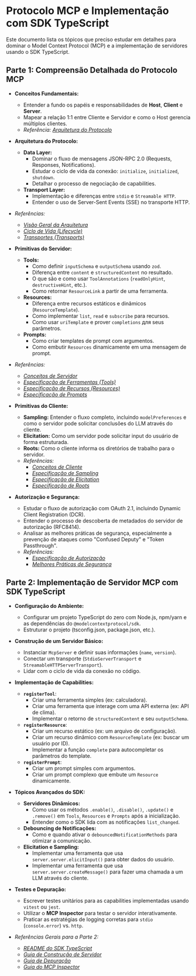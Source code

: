 # Protocolo MCP e Implementação com SDK TypeScript

Este documento lista os tópicos que preciso estudar em detalhes para dominar o Model Context Protocol (MCP) e a implementação de servidores usando o SDK TypeScript.

## Parte 1: Compreensão Detalhada do Protocolo MCP

- **Conceitos Fundamentais:**
  - Entender a fundo os papéis e responsabilidades de **Host**, **Client** e **Server**.
  - Mapear a relação 1:1 entre Cliente e Servidor e como o Host gerencia múltiplos clientes.
  - *Referência: [Arquitetura do Protocolo](modelcontextprotocol/docs/docs/learn/architecture.mdx)*

- **Arquitetura do Protocolo:**
  - **Data Layer:**
    - Dominar o fluxo de mensagens JSON-RPC 2.0 (Requests, Responses, Notifications).
    - Estudar o ciclo de vida da conexão: `initialize`, `initialized`, `shutdown`.
    - Detalhar o processo de negociação de capabilities.
  - **Transport Layer:**
    - Implementação e diferenças entre `stdio` e `Streamable HTTP`.
    - Entender o uso de Server-Sent Events (SSE) no transporte HTTP.
- *Referências:*
    - *[Visão Geral da Arquitetura](modelcontextprotocol/docs/docs/learn/architecture.mdx)*
    - *[Ciclo de Vida (Lifecycle)](modelcontextprotocol/docs/specification/draft/basic/lifecycle.mdx)*
    - *[Transportes (Transports)](modelcontextprotocol/docs/specification/draft/basic/transports.mdx)*

- **Primitivas do Servidor:**
  - **Tools:**
    - Como definir `inputSchema` e `outputSchema` usando `zod`.
    - Diferença entre `content` e `structuredContent` no resultado.
    - O que são e como usar `ToolAnnotations` (`readOnlyHint`, `destructiveHint`, etc.).
    - Como retornar `ResourceLink` a partir de uma ferramenta.
  - **Resources:**
    - Diferença entre recursos estáticos e dinâmicos (`ResourceTemplate`).
    - Como implementar `list`, `read` e `subscribe` para recursos.
    - Como usar `uriTemplate` e prover `completions` для seus parâmetros.
  - **Prompts:**
    - Como criar templates de prompt com argumentos.
    - Como embutir `Resources` dinamicamente em uma mensagem de prompt.
- *Referências:*
    - *[Conceitos de Servidor](modelcontextprotocol/docs/docs/learn/server-concepts.mdx)*
    - *[Especificação de Ferramentas (Tools)](modelcontextprotocol/docs/specification/draft/server/tools.mdx)*
    - *[Especificação de Recursos (Resources)](modelcontextprotocol/docs/specification/draft/server/resources.mdx)*
    - *[Especificação de Prompts](modelcontextprotocol/docs/specification/draft/server/prompts.mdx)*

- **Primitivas do Cliente:**
  - **Sampling:** Entender o fluxo completo, incluindo `modelPreferences` e como o servidor pode solicitar conclusões do LLM através do cliente.
  - **Elicitation:** Como um servidor pode solicitar input do usuário de forma estruturada.
  - **Roots:** Como o cliente informa os diretórios de trabalho para o servidor.
  - *Referências:*
    - *[Conceitos de Cliente](modelcontextprotocol/docs/docs/learn/client-concepts.mdx)*
    - *[Especificação de Sampling](modelcontextprotocol/docs/specification/draft/client/sampling.mdx)*
    - *[Especificação de Elicitation](modelcontextprotocol/docs/specification/draft/client/elicitation.mdx)*
    - *[Especificação de Roots](modelcontextprotocol/docs/specification/draft/client/roots.mdx)*

- **Autorização e Segurança:**
  - Estudar o fluxo de autorização com OAuth 2.1, incluindo Dynamic Client Registration (DCR).
  - Entender o processo de descoberta de metadados do servidor de autorização (RFC8414).
  - Analisar as melhores práticas de segurança, especialmente a prevenção de ataques como "Confused Deputy" e "Token Passthrough".
  - *Referências:*
    - *[Especificação de Autorização](modelcontextprotocol/docs/specification/draft/basic/authorization.mdx)*
    - *[Melhores Práticas de Segurança](modelcontextprotocol/docs/specification/draft/basic/security_best_practices.mdx)*

## Parte 2: Implementação de Servidor MCP com SDK TypeScript

- **Configuração do Ambiente:**
  - Configurar um projeto TypeScript do zero com Node.js, npm/yarn e as dependências do `@modelcontextprotocol/sdk`.
  - Estruturar o projeto (tsconfig.json, package.json, etc.).

- **Construção de um Servidor Básico:**
  - Instanciar `McpServer` e definir suas informações (`name`, `version`).
  - Conectar um transporte (`StdioServerTransport` e `StreamableHTTPServerTransport`).
  - Lidar com o ciclo de vida da conexão no código.

- **Implementação de Capabilities:**
  - **`registerTool`**:
    - Criar uma ferramenta simples (ex: calculadora).
    - Criar uma ferramenta que interage com uma API externa (ex: API de clima).
    - Implementar o retorno de `structuredContent` e seu `outputSchema`.
  - **`registerResource`**:
    - Criar um recurso estático (ex: um arquivo de configuração).
    - Criar um recurso dinâmico com `ResourceTemplate` (ex: buscar um usuário por ID).
    - Implementar a função `complete` para autocompletar os parâmetros do template.
  - **`registerPrompt`**:
    - Criar um prompt simples com argumentos.
    - Criar um prompt complexo que embute um `Resource` dinamicamente.

- **Tópicos Avançados do SDK:**
  - **Servidores Dinâmicos:**
    - Como usar os métodos `.enable()`, `.disable()`, `.update()` e `.remove()` em `Tools`, `Resources` e `Prompts` após a inicialização.
    - Entender como o SDK lida com as notificações `list_changed`.
  - **Debouncing de Notificações:**
    - Como e quando ativar o `debouncedNotificationMethods` para otimizar a comunicação.
  - **Elicitation e Sampling:**
    - Implementar uma ferramenta que usa `server.server.elicitInput()` para obter dados do usuário.
    - Implementar uma ferramenta que usa `server.server.createMessage()` para fazer uma chamada a um LLM através do cliente.

- **Testes e Depuração:**
  - Escrever testes unitários para as capabilities implementadas usando `vitest` ou `jest`.
  - Utilizar o **MCP Inspector** para testar o servidor interativamente.
  - Praticar as estratégias de logging corretas para `stdio` (`console.error`) vs. `http`.

- *Referências Gerais para a Parte 2:*
  - *[README do SDK TypeScript](typescript-sdk/README.md)*
  - *[Guia de Construção de Servidor](modelcontextprotocol/docs/docs/develop/build-server.mdx)*
  - *[Guia de Depuração](modelcontextprotocol/docs/legacy/tools/debugging.mdx)*
  - *[Guia do MCP Inspector](modelcontextprotocol/docs/docs/tools/inspector.mdx)*
